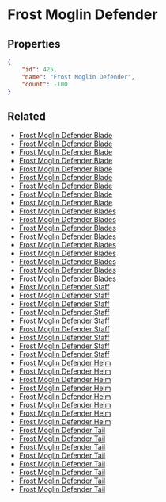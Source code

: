 # Frost Moglin Defender

<no description available>

## Properties

```json
{
    "id": 425,
    "name": "Frost Moglin Defender",
    "count": -100
}
```

## Related

- [Frost Moglin Defender Blade](../items/13294-frost-moglin-defender-blade.md)
- [Frost Moglin Defender Blade](../items/13295-frost-moglin-defender-blade.md)
- [Frost Moglin Defender Blade](../items/13296-frost-moglin-defender-blade.md)
- [Frost Moglin Defender Blade](../items/13297-frost-moglin-defender-blade.md)
- [Frost Moglin Defender Blade](../items/13298-frost-moglin-defender-blade.md)
- [Frost Moglin Defender Blade](../items/13299-frost-moglin-defender-blade.md)
- [Frost Moglin Defender Blade](../items/13300-frost-moglin-defender-blade.md)
- [Frost Moglin Defender Blade](../items/13301-frost-moglin-defender-blade.md)
- [Frost Moglin Defender Blade](../items/13302-frost-moglin-defender-blade.md)
- [Frost Moglin Defender Blades](../items/13303-frost-moglin-defender-blades.md)
- [Frost Moglin Defender Blades](../items/13304-frost-moglin-defender-blades.md)
- [Frost Moglin Defender Blades](../items/13305-frost-moglin-defender-blades.md)
- [Frost Moglin Defender Blades](../items/13306-frost-moglin-defender-blades.md)
- [Frost Moglin Defender Blades](../items/13307-frost-moglin-defender-blades.md)
- [Frost Moglin Defender Blades](../items/13308-frost-moglin-defender-blades.md)
- [Frost Moglin Defender Blades](../items/13309-frost-moglin-defender-blades.md)
- [Frost Moglin Defender Blades](../items/13310-frost-moglin-defender-blades.md)
- [Frost Moglin Defender Blades](../items/13311-frost-moglin-defender-blades.md)
- [Frost Moglin Defender Staff](../items/13312-frost-moglin-defender-staff.md)
- [Frost Moglin Defender Staff](../items/13313-frost-moglin-defender-staff.md)
- [Frost Moglin Defender Staff](../items/13314-frost-moglin-defender-staff.md)
- [Frost Moglin Defender Staff](../items/13315-frost-moglin-defender-staff.md)
- [Frost Moglin Defender Staff](../items/13316-frost-moglin-defender-staff.md)
- [Frost Moglin Defender Staff](../items/13317-frost-moglin-defender-staff.md)
- [Frost Moglin Defender Staff](../items/13318-frost-moglin-defender-staff.md)
- [Frost Moglin Defender Staff](../items/13319-frost-moglin-defender-staff.md)
- [Frost Moglin Defender Staff](../items/13320-frost-moglin-defender-staff.md)
- [Frost Moglin Defender Helm](../items/13321-frost-moglin-defender-helm.md)
- [Frost Moglin Defender Helm](../items/13322-frost-moglin-defender-helm.md)
- [Frost Moglin Defender Helm](../items/13323-frost-moglin-defender-helm.md)
- [Frost Moglin Defender Helm](../items/13324-frost-moglin-defender-helm.md)
- [Frost Moglin Defender Helm](../items/13325-frost-moglin-defender-helm.md)
- [Frost Moglin Defender Helm](../items/13326-frost-moglin-defender-helm.md)
- [Frost Moglin Defender Helm](../items/13327-frost-moglin-defender-helm.md)
- [Frost Moglin Defender Helm](../items/13328-frost-moglin-defender-helm.md)
- [Frost Moglin Defender Tail](../items/13329-frost-moglin-defender-tail.md)
- [Frost Moglin Defender Tail](../items/13330-frost-moglin-defender-tail.md)
- [Frost Moglin Defender Tail](../items/13331-frost-moglin-defender-tail.md)
- [Frost Moglin Defender Tail](../items/13332-frost-moglin-defender-tail.md)
- [Frost Moglin Defender Tail](../items/13333-frost-moglin-defender-tail.md)
- [Frost Moglin Defender Tail](../items/13334-frost-moglin-defender-tail.md)
- [Frost Moglin Defender Tail](../items/13335-frost-moglin-defender-tail.md)
- [Frost Moglin Defender Tail](../items/13336-frost-moglin-defender-tail.md)

